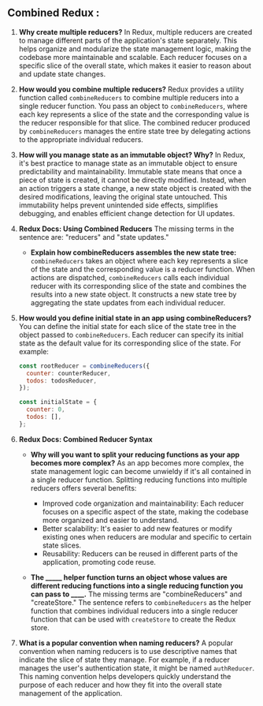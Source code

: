 ## Combined Redux :

1. **Why create multiple reducers?**
   In Redux, multiple reducers are created to manage different parts of the application's state separately. This helps organize and modularize the state management logic, making the codebase more maintainable and scalable. Each reducer focuses on a specific slice of the overall state, which makes it easier to reason about and update state changes.

2. **How would you combine multiple reducers?**
   Redux provides a utility function called `combineReducers` to combine multiple reducers into a single reducer function. You pass an object to `combineReducers`, where each key represents a slice of the state and the corresponding value is the reducer responsible for that slice. The combined reducer produced by `combineReducers` manages the entire state tree by delegating actions to the appropriate individual reducers.

3. **How will you manage state as an immutable object? Why?**
   In Redux, it's best practice to manage state as an immutable object to ensure predictability and maintainability. Immutable state means that once a piece of state is created, it cannot be directly modified. Instead, when an action triggers a state change, a new state object is created with the desired modifications, leaving the original state untouched. This immutability helps prevent unintended side effects, simplifies debugging, and enables efficient change detection for UI updates.

4. **Redux Docs: Using Combined Reducers**
   The missing terms in the sentence are: "reducers" and "state updates."

   - **Explain how combineReducers assembles the new state tree:**
     `combineReducers` takes an object where each key represents a slice of the state and the corresponding value is a reducer function. When actions are dispatched, `combineReducers` calls each individual reducer with its corresponding slice of the state and combines the results into a new state object. It constructs a new state tree by aggregating the state updates from each individual reducer.

5. **How would you define initial state in an app using combineReducers?**
   You can define the initial state for each slice of the state tree in the object passed to `combineReducers`. Each reducer can specify its initial state as the default value for its corresponding slice of the state. For example:

   ```javascript
   const rootReducer = combineReducers({
     counter: counterReducer,
     todos: todosReducer,
   });

   const initialState = {
     counter: 0,
     todos: [],
   };
   ```

6. **Redux Docs: Combined Reducer Syntax**
   - **Why will you want to split your reducing functions as your app becomes more complex?**
     As an app becomes more complex, the state management logic can become unwieldy if it's all contained in a single reducer function. Splitting reducing functions into multiple reducers offers several benefits:
     - Improved code organization and maintainability: Each reducer focuses on a specific aspect of the state, making the codebase more organized and easier to understand.
     - Better scalability: It's easier to add new features or modify existing ones when reducers are modular and specific to certain state slices.
     - Reusability: Reducers can be reused in different parts of the application, promoting code reuse.
   
   - **The _____ helper function turns an object whose values are different reducing functions into a single reducing function you can pass to ____.**
     The missing terms are "combineReducers" and "createStore." The sentence refers to `combineReducers` as the helper function that combines individual reducers into a single reducer function that can be used with `createStore` to create the Redux store.

7. **What is a popular convention when naming reducers?**
   A popular convention when naming reducers is to use descriptive names that indicate the slice of state they manage. For example, if a reducer manages the user's authentication state, it might be named `authReducer`. This naming convention helps developers quickly understand the purpose of each reducer and how they fit into the overall state management of the application.